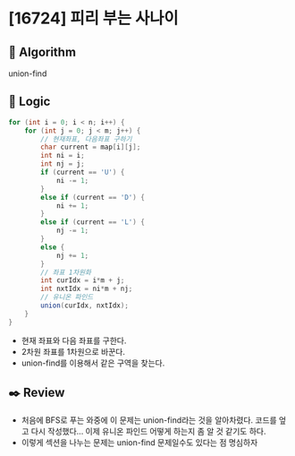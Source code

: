 # [16724] 피리 부는 사나이

## :pushpin: **Algorithm**

union-find

## :round_pushpin: **Logic**

```java
for (int i = 0; i < n; i++) {
    for (int j = 0; j < m; j++) {
        // 현재좌표, 다음좌표 구하기
        char current = map[i][j];
        int ni = i;
        int nj = j;
        if (current == 'U') {
            ni -= 1;
        }
        else if (current == 'D') {
            ni += 1;
        }
        else if (current == 'L') {
            nj -= 1;
        }
        else {
            nj += 1;
        }
        // 좌표 1차원화
        int curIdx = i*m + j;
        int nxtIdx = ni*m + nj;
        // 유니온 파인드
        union(curIdx, nxtIdx);
    }
}
```
- 현재 좌표와 다음 좌표를 구한다.
- 2차원 좌표를 1차원으로 바꾼다.
- union-find를 이용해서 같은 구역을 찾는다.


## :black_nib: **Review**

- 처음에 BFS로 푸는 와중에 이 문제는 union-find라는 것을 알아차렸다. 코드를 엎고 다시 작성했다... 이제 유니온 파인드 어떻게 하는지 좀 알 것 같기도 하다.
- 이렇게 섹션을 나누는 문제는 union-find 문제일수도 있다는 점 명심하자